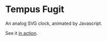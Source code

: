 # Tempus Fugit

An analog SVG clock, animated by Javascript.

See it [in action](https://terrelcodes.github.io/tempus-fugit/).

